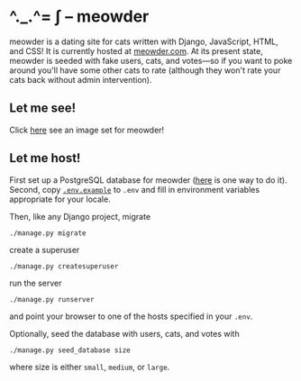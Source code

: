 # ^._.^= ∫ – meowder

meowder is a dating site for cats written with Django, JavaScript, HTML,
and CSS! It is currently hosted at [meowder.com](https://meowder.com).
At its present state, meowder is seeded with fake users, cats, and
votes—so if you want to poke around you'll have some other cats to rate
(although they won't rate your cats back without admin intervention).

## Let me see!

Click [here](https://photos.app.goo.gl/blGCEvfVaTv7Nb202) see an image
set for meowder!

## Let me host!

First set up a PostgreSQL database for meowder
([here](https://www.digitalocean.com/community/tutorials/how-to-use-postgresql-with-your-django-application-on-ubuntu-16-04)
is one way to do it). Second, copy [`.env.example`](.env.example) to
`.env` and fill in environment variables appropriate for your locale.

Then, like any Django project, migrate

```
./manage.py migrate
```

create a superuser

```
./manage.py createsuperuser
```

run the server

```
./manage.py runserver
```

and point your browser to one of the hosts specified in your `.env`.

Optionally, seed the database with users, cats, and votes with

```
./manage.py seed_database size
```

where size is either `small`, `medium`, or `large`.

